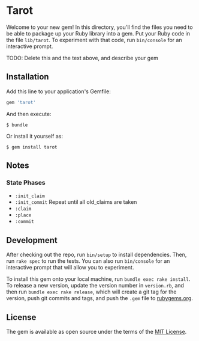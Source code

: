 # Tarot

Welcome to your new gem! In this directory, you'll find the files you need to be able to package up your Ruby library into a gem. Put your Ruby code in the file `lib/tarot`. To experiment with that code, run `bin/console` for an interactive prompt.

TODO: Delete this and the text above, and describe your gem

## Installation

Add this line to your application's Gemfile:

```ruby
gem 'tarot'
```

And then execute:

    $ bundle

Or install it yourself as:

    $ gem install tarot

## Notes

### State Phases

* `:init_claim`
* `:init_commit`
Repeat until all old_claims are taken
* `:claim`
* `:place`
* `:commit`


## Development

After checking out the repo, run `bin/setup` to install dependencies. Then, run `rake spec` to run the tests. You can also run `bin/console` for an interactive prompt that will allow you to experiment.

To install this gem onto your local machine, run `bundle exec rake install`. To release a new version, update the version number in `version.rb`, and then run `bundle exec rake release`, which will create a git tag for the version, push git commits and tags, and push the `.gem` file to [rubygems.org](https://rubygems.org).

## License

The gem is available as open source under the terms of the [MIT License](http://opensource.org/licenses/MIT).
